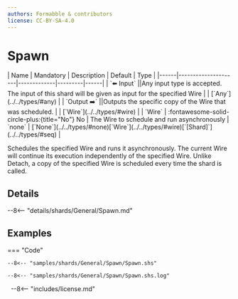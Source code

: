```yaml
---
authors: Formabble & contributors
license: CC-BY-SA-4.0
---
```



# Spawn

<div class="sh-parameters" markdown="1">
| Name | Mandatory | Description | Default | Type |
|------|---------------------|-------------|---------|------|
| `⬅️ Input` ||Any input type is accepted. The input of this shard will be given as input for the specified Wire | | [`Any`](../../types/#any) |
| `Output ➡️` ||Outputs the specific copy of the Wire that was scheduled. | | [`Wire`](../../types/#wire) |
| `Wire` | :fontawesome-solid-circle-plus:{title="No"} No  | The Wire to schedule and run asynchronously | `none` | [`None`](../../types/#none)[`Wire`](../../types/#wire)[`[Shard]`](../../types/#seq) |

</div>

Schedules the specified Wire and runs it asynchronously. The current Wire will continue its execution independently of the specified Wire. Unlike Detach, a copy of the specified Wire is scheduled every time the shard is called.

## Details

--8<-- "details/shards/General/Spawn.md"


## Examples

=== "Code"

  ```x86asm linenums="1"
  --8<-- "samples/shards/General/Spawn/Spawn.shs"
  ```

  ```
  --8<-- "samples/shards/General/Spawn/Spawn.shs.log"
  ```
&nbsp;
--8<-- "includes/license.md"


